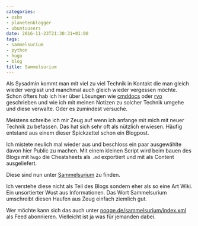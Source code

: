 ```yaml
---
categories:
- osbn
- planetenblogger
- ubuntuusers
date: 2016-11-23T21:30:31+01:00
tags:
- sammelsurium
- python
- hugo
- blog
title: Sammelsurium
---
```


Als Sysadmin kommt man mit viel zu viel Technik in Kontakt die man gleich
wieder vergisst und manchmal auch gleich wieder vergessen möchte. Schon
öfters hab ich hier über Lösungen wie [cmddocs](/blog/2015/01/24/cmddocs/)
oder [rvo](https://noqqe.de/blog/2016/05/16/rvo/) geschrieben und wie ich
mit meinen Notizen zu solcher Technik umgehe und diese verwalte. Oder es
zumindest versuche.

Meistens schreibe ich mir Zeug auf wenn ich anfange mit mich mit neuer
Technik zu befassen. Das hat sich sehr oft als nützlich erwiesen.
Häufig entstand aus einem dieser Spickzettel schon ein Blogpost.

Ich mistete neulich mal wieder aus und beschloss ein paar ausgewählte davon
hier Public zu machen. Mit einem kleinen Script wird beim bauen des Blogs mit `hugo`
die Cheatsheets als `.md` exportiert und mit als Content ausgeliefert.

Diese sind nun unter [Sammelsurium](/sammelsurium/) zu finden.

Ich verstehe diese nicht als Teil des Blogs sondern eher als so eine Art
Wiki. Ein unsortierter Wust aus Informationen. Das Wort Sammelsurium
umschreibt diesen Haufen aus Zeug einfach ziemlich gut.

Wer möchte kann sich das auch unter
[noqqe.de/sammelsurium/index.xml](/sammelsurium/index.xml) als Feed
abonnieren. Vielleicht ist ja was für jemanden dabei.
